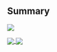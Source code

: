 
## Summary 

![](https://wakatime.com/badge/user/991e1399-527e-46c4-8b32-48c367de7bf1.svg?text=code+time) 


<a href="https://github.com/anuraghazra/github-readme-stats">
  <img align="center" src="https://github-readme-stats.vercel.app/api?username=ahmad-ali14&count_private=true&show_icons=true&include_all_commits=true&hide_border=true&hide_title=true" />
</a>
<a href="https://github.com/anuraghazra/github-readme-stats">
  <img align="center" src="https://github-readme-stats.vercel.app/api/top-langs/?username=ahmad-ali14&langs_count=3&hide_title=true&hide_border=true" />
</a>
